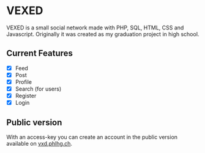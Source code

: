# VEXED
VEXED is a small social network made with PHP, SQL, HTML, CSS and Javascript.
Originally it was created as my graduation project in high school. 

## Current Features
- [x] Feed
- [x] Post
- [x] Profile
- [x] Search (for users)
- [x] Register
- [x] Login

## Public version
With an access-key you can create an account in the public version available on [vxd.phlhg.ch](http://vxd.phlhg.ch).
